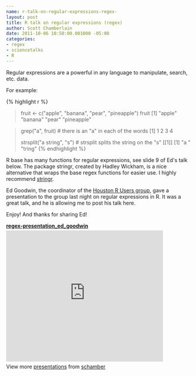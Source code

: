 ```yaml
--- 
name: r-talk-on-regular-expressions-regex-
layout: post
title: R talk on regular expressions (regex)
author: Scott Chamberlain
date: 2011-10-06 10:50:00.001000 -05:00
categories: 
- regex
- sciencetalks
- R
---
```


Regular expressions are a powerful in any language to manipulate, search, etc. data.

For example:

{% highlight r %}
> fruit <- c("apple", "banana", "pear", "pineapple")
> fruit
[1] "apple"     "banana"    "pear"      "pineapple"

> grep("a", fruit) # there is an "a" in each of the words
[1] 1 2 3 4
> 
> strsplit("a string", "s") # strsplit splits the string on the "s"
[[1]]
[1] "a "    "tring"
{% endhighlight %}


R base has many functions for regular expressions, see slide 9 of Ed's talk below.  The package stringr, created by Hadley Wickham, is a nice alternative that wraps the base regex functions for easier use. I highly recommend [stringr][].


Ed Goodwin, the coordinator of the [Houston R Users group][doi], gave a presentation to the group last night on regular expressions in R. It was a great talk, and he is allowing me to post his talk here.

Enjoy!  And thanks for sharing Ed!

<div style="width:425px" id="__ss_9576621"> <strong style="display:block;margin:12px 0 4px"><a href="http://www.slideshare.net/schamber/regexpresentationedgoodwin" title="regex-presentation_ed_goodwin" target="_blank">regex-presentation_ed_goodwin</a></strong> <iframe src="http://www.slideshare.net/slideshow/embed_code/9576621" width="425" height="355" frameborder="0" marginwidth="0" marginheight="0" scrolling="no"></iframe> <div style="padding:5px 0 12px"> View more <a href="http://www.slideshare.net/" target="_blank">presentations</a> from <a href="http://www.slideshare.net/schamber" target="_blank">schamber</a> </div> </div>

[stringr]: http://cran.r-project.org/web/packages/stringr/index.html
[doi]: http://www.meetup.com/houstonr/